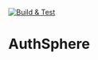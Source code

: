 [![Build & Test](https://github.com/mohitkumarsahni/authsphere/actions/workflows/action.yml/badge.svg)](https://github.com/mohitkumarsahni/authsphere/actions/workflows/action.yml)

# AuthSphere